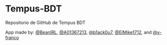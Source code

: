 # Tempus-BDT
Repositorio de GitHub de Tempus BDT


App made by: [@BeanIRL](https://github.com/BeanIRL), [@A01367213](https://github.com/A01367213), [@b1ack0u7](https://github.com/b1ack0u7), [@ElMike1712](https://github.com/ElMike1712), and [@v-franco](https://github.com/v-franco)
